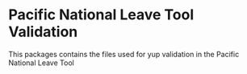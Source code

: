 # Pacific National Leave Tool Validation

This packages contains the files used for yup validation in the Pacific National Leave Tool
